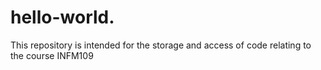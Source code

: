 # hello-world.
This repository is intended for the storage and access of code relating to the course INFM109 
